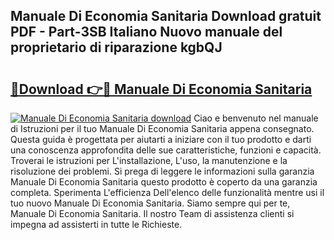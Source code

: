 ## Manuale Di Economia Sanitaria Download gratuit PDF - Part-3SB Italiano Nuovo manuale del proprietario di riparazione kgbQJ

# <h2><a href="http://dfaqu0.blite.top/?on=Manuale+Di+Economia+Sanitaria">🔗Download 👉🔴 Manuale Di Economia Sanitaria</a></h2>

[![Manuale Di Economia Sanitaria download](https://i.imgur.com/lujVjoI.png)](http://dfaqu0.blite.top/?on=Manuale+Di+Economia+Sanitaria)
Ciao e benvenuto nel manuale di Istruzioni per il tuo Manuale Di Economia Sanitaria appena consegnato. Questa guida è progettata per aiutarti a iniziare con il tuo prodotto e darti una conoscenza approfondita delle sue caratteristiche, funzioni e capacità. Troverai le istruzioni per L'installazione, L'uso, la manutenzione e la risoluzione dei problemi. Si prega di leggere le informazioni sulla garanzia Manuale Di Economia Sanitaria questo prodotto è coperto da una garanzia completa. Sperimenta L'efficienza Dell'elenco delle funzionalità mentre usi il tuo nuovo Manuale Di Economia Sanitaria. Siamo sempre qui per te, Manuale Di Economia Sanitaria. Il nostro Team di assistenza clienti si impegna ad assisterti in tutte le Richieste.
